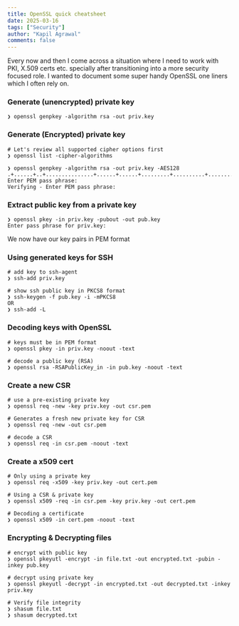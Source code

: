 ```yaml
---
title: OpenSSL quick cheatsheet
date: 2025-03-16
tags: ["Security"]
author: "Kapil Agrawal"
comments: false
---
```


Every now and then I come across a situation where I need to work with PKI, X.509 certs etc. specially after transitioning into a more security focused role. I wanted to document some super handy OpenSSL one liners which I often rely on.

### Generate (unencrypted) private key

```
❯ openssl genpkey -algorithm rsa -out priv.key
```

### Generate (Encrypted) private key

```
# Let's review all supported cipher options first
❯ openssl list -cipher-algorithms

❯ openssl genpkey -algorithm rsa -out priv.key -AES128
.+......+..+...............+......+......+.........+..........+..............+.+.................+............+...+...+....+..+.+........+..........+......+......+........+......+.........+..........+..............+.......+...+...+...+......+.....+..........+........+...+...+............+....+.........++++++
Enter PEM pass phrase:
Verifying - Enter PEM pass phrase:
```

### Extract public key from a private key

```
❯ openssl pkey -in priv.key -pubout -out pub.key
Enter pass phrase for priv.key:
```

We now have our key pairs in PEM format

### Using generated keys for SSH

```
# add key to ssh-agent
❯ ssh-add priv.key

# show ssh public key in PKCS8 format
❯ ssh-keygen -f pub.key -i -mPKCS8
OR
❯ ssh-add -L
```

### Decoding keys with OpenSSL

```
# keys must be in PEM format
❯ openssl pkey -in priv.key -noout -text

# decode a public key (RSA)
❯ openssl rsa -RSAPublicKey_in -in pub.key -noout -text
```

### Create a new CSR

```
# use a pre-existing private key
❯ openssl req -new -key priv.key -out csr.pem

# Generates a fresh new private key for CSR
❯ openssl req -new -out csr.pem

# decode a CSR
❯ openssl req -in csr.pem -noout -text
```

### Create a x509 cert

```
# Only using a private key
❯ openssl req -x509 -key priv.key -out cert.pem

# Using a CSR & private key
❯ openssl x509 -req -in csr.pem -key priv.key -out cert.pem

# Decoding a certificate
❯ openssl x509 -in cert.pem -noout -text
```

### Encrypting & Decrypting files

```
# encrypt with public key
❯ openssl pkeyutl -encrypt -in file.txt -out encrypted.txt -pubin -inkey pub.key

# decrypt using private key
❯ openssl pkeyutl -decrypt -in encrypted.txt -out decrypted.txt -inkey priv.key

# Verify file integrity
❯ shasum file.txt
❯ shasum decrypted.txt
```
